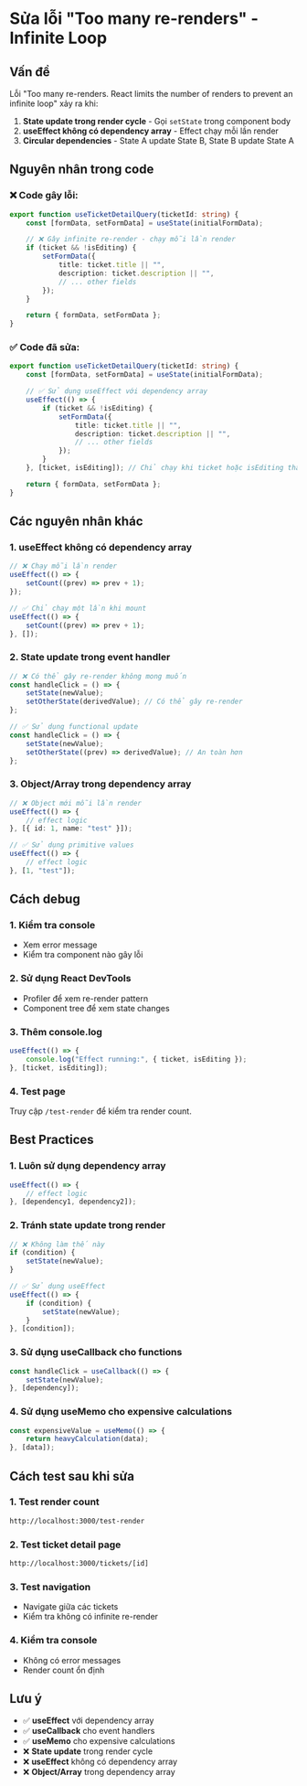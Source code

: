 # Sửa lỗi "Too many re-renders" - Infinite Loop

## Vấn đề

Lỗi "Too many re-renders. React limits the number of renders to prevent an infinite loop" xảy ra khi:

1. **State update trong render cycle** - Gọi `setState` trong component body
2. **useEffect không có dependency array** - Effect chạy mỗi lần render
3. **Circular dependencies** - State A update State B, State B update State A

## Nguyên nhân trong code

### ❌ **Code gây lỗi:**

```typescript
export function useTicketDetailQuery(ticketId: string) {
    const [formData, setFormData] = useState(initialFormData);

    // ❌ Gây infinite re-render - chạy mỗi lần render
    if (ticket && !isEditing) {
        setFormData({
            title: ticket.title || "",
            description: ticket.description || "",
            // ... other fields
        });
    }

    return { formData, setFormData };
}
```

### ✅ **Code đã sửa:**

```typescript
export function useTicketDetailQuery(ticketId: string) {
    const [formData, setFormData] = useState(initialFormData);

    // ✅ Sử dụng useEffect với dependency array
    useEffect(() => {
        if (ticket && !isEditing) {
            setFormData({
                title: ticket.title || "",
                description: ticket.description || "",
                // ... other fields
            });
        }
    }, [ticket, isEditing]); // Chỉ chạy khi ticket hoặc isEditing thay đổi

    return { formData, setFormData };
}
```

## Các nguyên nhân khác

### 1. **useEffect không có dependency array**

```typescript
// ❌ Chạy mỗi lần render
useEffect(() => {
    setCount((prev) => prev + 1);
});

// ✅ Chỉ chạy một lần khi mount
useEffect(() => {
    setCount((prev) => prev + 1);
}, []);
```

### 2. **State update trong event handler**

```typescript
// ❌ Có thể gây re-render không mong muốn
const handleClick = () => {
    setState(newValue);
    setOtherState(derivedValue); // Có thể gây re-render
};

// ✅ Sử dụng functional update
const handleClick = () => {
    setState(newValue);
    setOtherState((prev) => derivedValue); // An toàn hơn
};
```

### 3. **Object/Array trong dependency array**

```typescript
// ❌ Object mới mỗi lần render
useEffect(() => {
    // effect logic
}, [{ id: 1, name: "test" }]);

// ✅ Sử dụng primitive values
useEffect(() => {
    // effect logic
}, [1, "test"]);
```

## Cách debug

### 1. **Kiểm tra console**

-   Xem error message
-   Kiểm tra component nào gây lỗi

### 2. **Sử dụng React DevTools**

-   Profiler để xem re-render pattern
-   Component tree để xem state changes

### 3. **Thêm console.log**

```typescript
useEffect(() => {
    console.log("Effect running:", { ticket, isEditing });
}, [ticket, isEditing]);
```

### 4. **Test page**

Truy cập `/test-render` để kiểm tra render count.

## Best Practices

### 1. **Luôn sử dụng dependency array**

```typescript
useEffect(() => {
    // effect logic
}, [dependency1, dependency2]);
```

### 2. **Tránh state update trong render**

```typescript
// ❌ Không làm thế này
if (condition) {
    setState(newValue);
}

// ✅ Sử dụng useEffect
useEffect(() => {
    if (condition) {
        setState(newValue);
    }
}, [condition]);
```

### 3. **Sử dụng useCallback cho functions**

```typescript
const handleClick = useCallback(() => {
    setState(newValue);
}, [dependency]);
```

### 4. **Sử dụng useMemo cho expensive calculations**

```typescript
const expensiveValue = useMemo(() => {
    return heavyCalculation(data);
}, [data]);
```

## Cách test sau khi sửa

### 1. **Test render count**

```bash
http://localhost:3000/test-render
```

### 2. **Test ticket detail page**

```bash
http://localhost:3000/tickets/[id]
```

### 3. **Test navigation**

-   Navigate giữa các tickets
-   Kiểm tra không có infinite re-render

### 4. **Kiểm tra console**

-   Không có error messages
-   Render count ổn định

## Lưu ý

-   ✅ **useEffect** với dependency array
-   ✅ **useCallback** cho event handlers
-   ✅ **useMemo** cho expensive calculations
-   ❌ **State update** trong render cycle
-   ❌ **useEffect** không có dependency array
-   ❌ **Object/Array** trong dependency array
